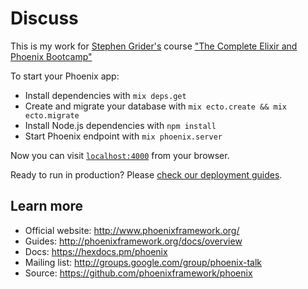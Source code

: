 # Discuss

This is my work for [Stephen Grider's](https://github.com/StephenGrider) course ["The Complete Elixir and Phoenix Bootcamp"](https://www.udemy.com/the-complete-elixir-and-phoenix-bootcamp-and-tutorial/)

To start your Phoenix app:

- Install dependencies with `mix deps.get`
- Create and migrate your database with `mix ecto.create && mix ecto.migrate`
- Install Node.js dependencies with `npm install`
- Start Phoenix endpoint with `mix phoenix.server`

Now you can visit [`localhost:4000`](http://localhost:4000) from your browser.

Ready to run in production? Please [check our deployment guides](http://www.phoenixframework.org/docs/deployment).

## Learn more

- Official website: http://www.phoenixframework.org/
- Guides: http://phoenixframework.org/docs/overview
- Docs: https://hexdocs.pm/phoenix
- Mailing list: http://groups.google.com/group/phoenix-talk
- Source: https://github.com/phoenixframework/phoenix
